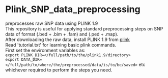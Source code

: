 # Plink_SNP_data_preprocessing
preprocesses raw SNP data using PLINK 1.9 \
This repository is useful for applying standard preprocessing steps on SNP data of format (.bed + .bim + .fam) and (.ped + .map). \
After downloading the raw data, install PLINK 1.9 from [plink](https://www.cog-genomics.org/plink/1.9/) \
Read 'tutorial.txt' for learning basic plink commands. \
First set the environment variables as: \
`export PLINK_DIR=</full/path/to/the/plink1.9/directory>` \
`export DATA_DIR=</full/path/to/where/the/preprocessed/data/is/to/be/saved>`
etc whichever required to perform the steps you need.


